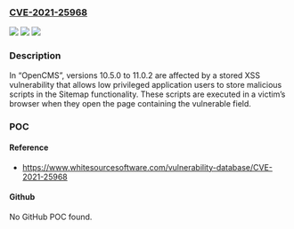 ### [CVE-2021-25968](https://cve.mitre.org/cgi-bin/cvename.cgi?name=CVE-2021-25968)
![](https://img.shields.io/static/v1?label=Product&message=opencms-core&color=blue)
![](https://img.shields.io/static/v1?label=Version&message=%3E%3D%2010.5.0%20&color=brighgreen)
![](https://img.shields.io/static/v1?label=Vulnerability&message=CWE-79%20Cross-site%20Scripting%20(XSS)&color=brighgreen)

### Description

In “OpenCMS”, versions 10.5.0 to 11.0.2 are affected by a stored XSS vulnerability that allows low privileged application users to store malicious scripts in the Sitemap functionality. These scripts are executed in a victim’s browser when they open the page containing the vulnerable field.

### POC

#### Reference
- https://www.whitesourcesoftware.com/vulnerability-database/CVE-2021-25968

#### Github
No GitHub POC found.

